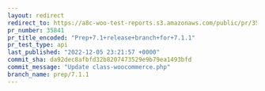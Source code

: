 ```yaml
---
layout: redirect
redirect_to: https://a8c-woo-test-reports.s3.amazonaws.com/public/pr/35841/api/index.html
pr_number: 35841
pr_title_encoded: "Prep+7.1+release+branch+for+7.1.1"
pr_test_type: api
last_published: "2022-12-05 23:21:57 +0000"
commit_sha: da92dec8afbfd32b8207473529e9b79ea1493bfd
commit_message: "Update class-woocommerce.php"
branch_name: prep/7.1.1
---
```

